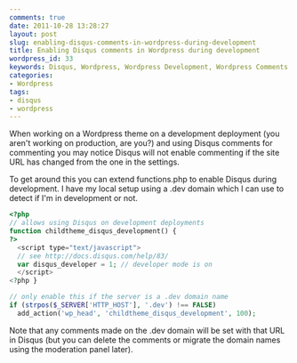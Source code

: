 ```yaml
---
comments: true
date: 2011-10-28 13:28:27
layout: post
slug: enabling-disqus-comments-in-wordpress-during-development
title: Enabling Disqus comments in Wordpress during development
wordpress_id: 33
keywords: Disqus, Wordpress, Wordpress Development, Wordpress Comments
categories:
- Wordpress
tags:
- disqus
- wordpress
---
```


When working on a Wordpress theme on a development deployment (you aren't working on production, are you?) and using Disqus comments for commenting you may notice Disqus will not enable commenting if the site URL has changed from the one in the settings.

To get around this you can extend functions.php to enable Disqus during development. I have my local setup using a .dev domain which I can use to detect if I'm in development or not.

```php
<?php
// allows using Disqus on development deployments
function childtheme_disqus_development() { 
?>
  <script type="text/javascript">
  // see http://docs.disqus.com/help/83/
  var disqus_developer = 1; // developer mode is on
  </script>
<?php }

// only enable this if the server is a .dev domain name
if (strpos($_SERVER['HTTP_HOST'], '.dev') !== FALSE)
  add_action('wp_head', 'childtheme_disqus_development', 100);
```

Note that any comments made on the .dev domain will be set with that URL in Disqus (but you can delete the comments or migrate the domain names using the moderation panel later).

